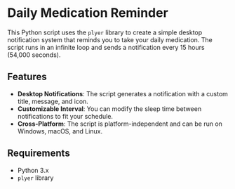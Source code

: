 # Daily Medication Reminder

This Python script uses the `plyer` library to create a simple desktop notification system that reminds you to take your daily medication. The script runs in an infinite loop and sends a notification every 15 hours (54,000 seconds).

## Features

- **Desktop Notifications**: The script generates a notification with a custom title, message, and icon.
- **Customizable Interval**: You can modify the sleep time between notifications to fit your schedule.
- **Cross-Platform**: The script is platform-independent and can be run on Windows, macOS, and Linux.

## Requirements

- Python 3.x
- `plyer` library


